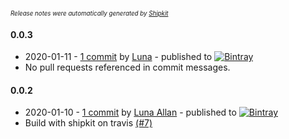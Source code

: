 <sup><sup>*Release notes were automatically generated by [Shipkit](http://shipkit.org/)*</sup></sup>

#### 0.0.3
 - 2020-01-11 - [1 commit](https://github.com/MinimallyCorrect/Mixin/compare/v0.0.2...v0.0.3) by [Luna](https://github.com/nallar) - published to [![Bintray](https://img.shields.io/badge/Bintray-0.0.3-green.svg)](https://bintray.com/minimallycorrect/minimallycorrectmaven/Mixin/0.0.3)
 - No pull requests referenced in commit messages.

#### 0.0.2
 - 2020-01-10 - [1 commit](https://github.com/MinimallyCorrect/Mixin/compare/v0.0.1...v0.0.2) by [Luna Allan](https://github.com/nallar) - published to [![Bintray](https://img.shields.io/badge/Bintray-0.0.2-green.svg)](https://bintray.com/minimallycorrect/minimallycorrectmaven/Mixin/0.0.2)
 - Build with shipkit on travis [(#7)](https://github.com/MinimallyCorrect/Mixin/pull/7)

